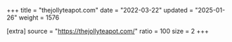 +++
title = "thejollyteapot.com"
date = "2022-03-22"
updated = "2025-01-26"
weight = 1576

[extra]
source = "https://thejollyteapot.com/"
ratio = 100
size = 2
+++
